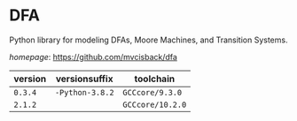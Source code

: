 # DFA

Python library for modeling DFAs, Moore Machines, and Transition Systems.

*homepage*: <https://github.com/mvcisback/dfa>

version | versionsuffix | toolchain
--------|---------------|----------
``0.3.4`` | ``-Python-3.8.2`` | ``GCCcore/9.3.0``
``2.1.2`` |  | ``GCCcore/10.2.0``
